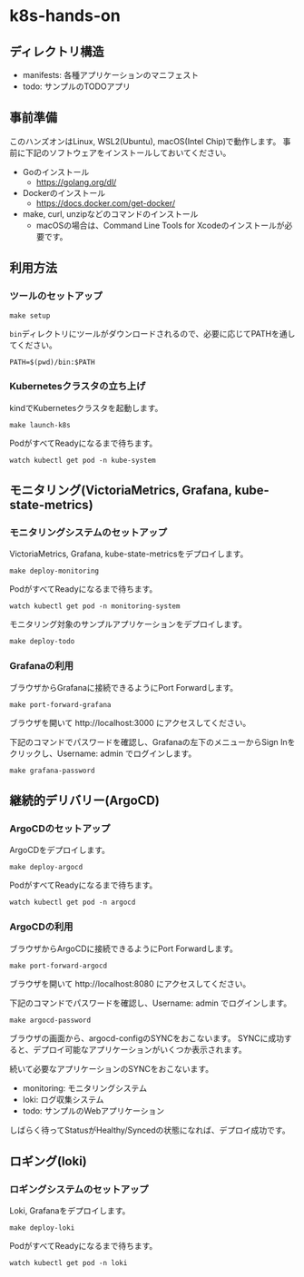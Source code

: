 # k8s-hands-on

## ディレクトリ構造

- manifests: 各種アプリケーションのマニフェスト
- todo: サンプルのTODOアプリ

## 事前準備

このハンズオンはLinux, WSL2(Ubuntu), macOS(Intel Chip)で動作します。
事前に下記のソフトウェアをインストールしておいてください。

- Goのインストール
    - https://golang.org/dl/
- Dockerのインストール
    - https://docs.docker.com/get-docker/
- make, curl, unzipなどのコマンドのインストール
    - macOSの場合は、Command Line Tools for Xcodeのインストールが必要です。

## 利用方法

### ツールのセットアップ

```console
make setup
```

`bin`ディレクトリにツールがダウンロードされるので、必要に応じてPATHを通してください。

```console
PATH=$(pwd)/bin:$PATH
```

### Kubernetesクラスタの立ち上げ

kindでKubernetesクラスタを起動します。

```console
make launch-k8s
```

PodがすべてReadyになるまで待ちます。

```console
watch kubectl get pod -n kube-system
```

## モニタリング(VictoriaMetrics, Grafana, kube-state-metrics)

### モニタリングシステムのセットアップ

VictoriaMetrics, Grafana, kube-state-metricsをデプロイします。

```console
make deploy-monitoring
```

PodがすべてReadyになるまで待ちます。

```console
watch kubectl get pod -n monitoring-system
```

モニタリング対象のサンプルアプリケーションをデプロイします。

```console
make deploy-todo
```

### Grafanaの利用

ブラウザからGrafanaに接続できるようにPort Forwardします。

```console
make port-forward-grafana
```

ブラウザを開いて http://localhost:3000 にアクセスしてください。

下記のコマンドでパスワードを確認し、Grafanaの左下のメニューからSign Inをクリックし、Username: admin でログインします。

```console
make grafana-password
```

## 継続的デリバリー(ArgoCD)

### ArgoCDのセットアップ

ArgoCDをデプロイします。

```console
make deploy-argocd
```

PodがすべてReadyになるまで待ちます。

```console
watch kubectl get pod -n argocd
```

### ArgoCDの利用

ブラウザからArgoCDに接続できるようにPort Forwardします。

```console
make port-forward-argocd
```

ブラウザを開いて http://localhost:8080 にアクセスしてください。

下記のコマンドでパスワードを確認し、Username: admin でログインします。

```console
make argocd-password
```

ブラウザの画面から、argocd-configのSYNCをおこないます。
SYNCに成功すると、デプロイ可能なアプリケーションがいくつか表示されます。

続いて必要なアプリケーションのSYNCをおこないます。

- monitoring: モニタリングシステム
- loki: ログ収集システム
- todo: サンプルのWebアプリケーション
  
しばらく待ってStatusがHealthy/Syncedの状態になれば、デプロイ成功です。

## ロギング(loki)

### ロギングシステムのセットアップ

Loki, Grafanaをデプロイします。

```console
make deploy-loki
```

PodがすべてReadyになるまで待ちます。

```console
watch kubectl get pod -n loki
```

